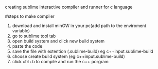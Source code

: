 creating sublime interactive compiler and runner for c language

#steps to make compiler

<ol>
    <li>download and install minGW in your pc(add path to the enviroment variable)</li>
    <li>go to sublime tool tab</li>
    <li>open build system and click new build system</li>
    <li>paste the code</li>
    <li>save the file with extention (.sublime-build) eg c++input.sublime-build</li>
    <li>choose create build system (eg c++input.sublime-build)</li>
    <li>click ctrl+b to compile and run the c++ porgram</li>
</ol>
